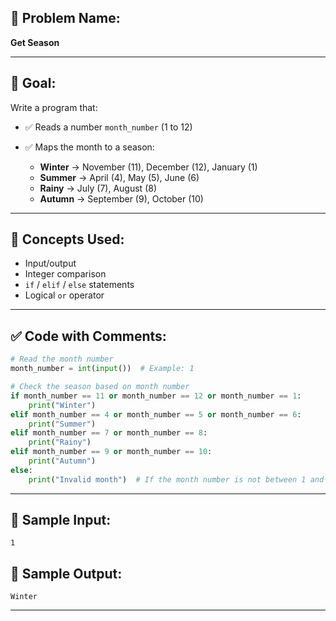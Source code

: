 ## 🧩 **Problem Name:**

**Get Season**

---

## 🎯 **Goal:**

Write a program that:

- ✅ Reads a number `month_number` (1 to 12)
- ✅ Maps the month to a season:

  - **Winter** → November (11), December (12), January (1)
  - **Summer** → April (4), May (5), June (6)
  - **Rainy** → July (7), August (8)
  - **Autumn** → September (9), October (10)

---

## 🧠 **Concepts Used:**

- Input/output
- Integer comparison
- `if` / `elif` / `else` statements
- Logical `or` operator

---

## ✅ **Code with Comments:**

```python
# Read the month number
month_number = int(input())  # Example: 1

# Check the season based on month number
if month_number == 11 or month_number == 12 or month_number == 1:
    print("Winter")
elif month_number == 4 or month_number == 5 or month_number == 6:
    print("Summer")
elif month_number == 7 or month_number == 8:
    print("Rainy")
elif month_number == 9 or month_number == 10:
    print("Autumn")
else:
    print("Invalid month")  # If the month number is not between 1 and 12
```

---

## 🧪 **Sample Input:**

```
1
```

## 🧾 **Sample Output:**

```
Winter
```

---
